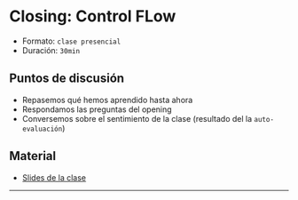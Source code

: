 # Closing: Control FLow
- Formato: `clase presencial`
- Duración: `30min`

## Puntos de discusión
- Repasemos qué hemos aprendido hasta ahora
- Respondamos las preguntas del opening
- Conversemos sobre el sentimiento de la clase (resultado del la `auto-evaluación`)

## Material
- [Slides de la clase](link)

***
